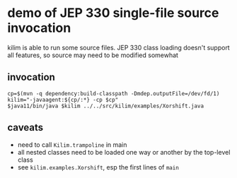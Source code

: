 # demo of JEP 330 single-file source invocation

kilim is able to run some source files.
JEP 330 class loading doesn't support all features, so source may need to be modified somewhat


## invocation

```
cp=$(mvn -q dependency:build-classpath -Dmdep.outputFile=/dev/fd/1)
kilim="-javaagent:${cp/:*} -cp $cp"
$java11/bin/java $kilim ../../src/kilim/examples/Xorshift.java
```


## caveats

- need to call `Kilim.trampoline` in main
- all nested classes need to be loaded one way or another by the top-level class
- see `kilim.examples.Xorshift`, esp the first lines of `main`


